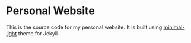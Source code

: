 # Personal Website

This is the source code for my personal website. It is built using [minimal-light](https://github.com/yaoyao-liu/minimal-light) theme for Jekyll.
